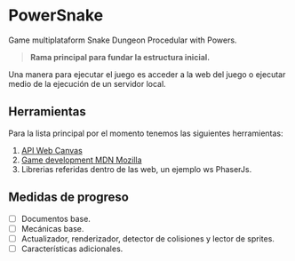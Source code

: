 # PowerSnake
Game multiplataform Snake Dungeon Procedular with Powers.

> **Rama principal para fundar la estructura inicial.**

Una manera para ejecutar el juego es acceder a la web del juego o ejecutar medio de la ejecución de un servidor local.

## Herramientas
Para la lista principal por el momento tenemos las siguientes herramientas:

1. [API Web Canvas](https://developer.mozilla.org/en-US/docs/Web/API/Canvas_API)
2. [Game development MDN Mozilla](https://developer.mozilla.org/en-US/docs/Games)
3. Librerias referidas dentro de las web, un ejemplo ws PhaserJs.


## Medidas de progreso
* [ ] Documentos base.
* [ ] Mecánicas base.
* [ ] Actualizador, renderizador, detector de colisiones y lector de sprites.
* [ ] Características adicionales.
